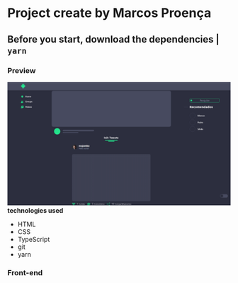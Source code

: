 # Project create by Marcos Proença
## Before you start, download the dependencies | **`yarn`**

### Preview

![printImage](./src/Assets/img/Layout.png)
**technologies used**

-   HTML
-   CSS
-   TypeScript
-   git
-   yarn
### Front-end
